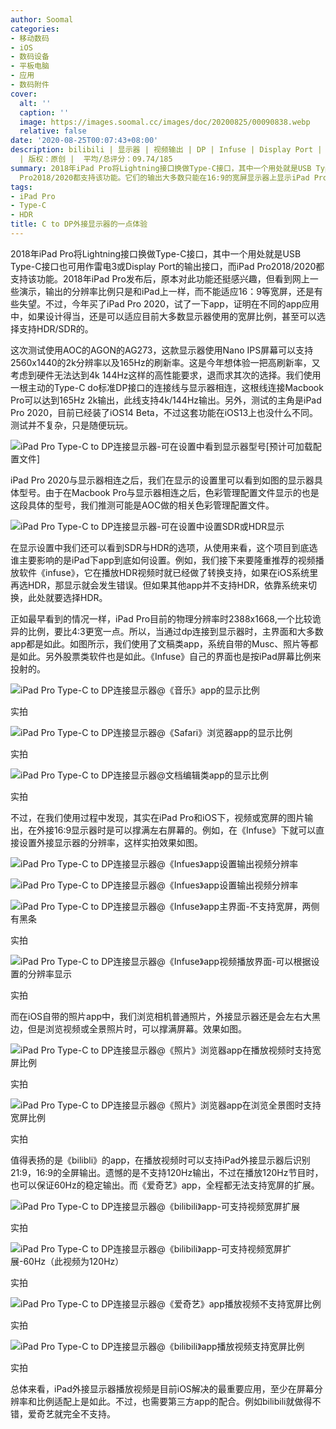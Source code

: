 ```yaml
---
author: Soomal
categories:
- 移动数码
- iOS
- 数码设备
- 平板电脑
- 应用
- 数码附件
cover:
  alt: ''
  caption: ''
  image: https://images.soomal.cc/images/doc/20200825/00090838.webp
  relative: false
date: '2020-08-25T00:07:43+08:00'
description: bilibili | 显示器 | 视频输出 | DP | Infuse | Display Port | 源自：www.soomal.com
  | 版权：原创 |  平均/总评分：09.74/185
summary: 2018年iPad Pro将Lightning接口换做Type-C接口，其中一个用处就是USB Type-C接口也可用作雷电3或Display Port的输出接口，而iPad
  Pro2018/2020都支持该功能。它们的输出大多数只能在16:9的宽屏显示器上显示iPad Pro诡异的近似4:3的比例，但也有例外？
tags:
- iPad Pro
- Type-C
- HDR
title: C to DP外接显示器的一点体验
---
```


2018年iPad Pro将Lightning接口换做Type-C接口，其中一个用处就是USB Type-C接口也可用作雷电3或Display Port的输出接口，而iPad Pro2018/2020都支持该功能。2018年iPad Pro发布后，原本对此功能还挺感兴趣，但看到网上一些演示，输出的分辨率比例只是和iPad上一样，而不能适应16：9等宽屏，还是有些失望。不过，今年买了iPad Pro 2020，试了一下app，证明在不同的app应用中，如果设计得当，还是可以适应目前大多数显示器使用的宽屏比例，甚至可以选择支持HDR/SDR的。



这次测试使用AOC的AGON的AG273，这款显示器使用Nano IPS屏幕可以支持2560x1440的2k分辨率以及165Hz的刷新率。这是今年想体验一把高刷新率，又考虑到硬件无法达到4k 144Hz这样的高性能要求，退而求其次的选择。我们使用一根主动的Type-C do标准DP接口的连接线与显示器相连，这根线连接Macbook Pro可以达到165Hz 2k输出，此线支持4k/144Hz输出。另外，测试的主角是iPad Pro 2020，目前已经装了iOS14 Beta，不过这套功能在iOS13上也没什么不同。测试并不复杂，只是随便玩玩。



![iPad Pro Type-C to DP连接显示器-可在设置中看到显示器型号[预计可加载配置文件]](https://images.soomal.cc/images/doc/20200824/00090836.webp)



iPad Pro 2020与显示器相连之后，我们在显示的设置里可以看到如图的显示器具体型号。由于在Macbook Pro与显示器相连之后，色彩管理配置文件显示的也是这段具体的型号，我们推测可能是AOC做的相关色彩管理配置文件。



![iPad Pro Type-C to DP连接显示器-可在设置中设置SDR或HDR显示](https://images.soomal.cc/images/doc/20200824/00090837.webp)

在显示设置中我们还可以看到SDR与HDR的选项，从使用来看，这个项目到底选谁主要影响的是iPad下app到底如何设置。例如，我们接下来要隆重推荐的视频播放软件《infuse》，它在播放HDR视频时就已经做了转换支持，如果在iOS系统里再选HDR，那显示就会发生错误。但如果其他app并不支持HDR，依靠系统来切换，此处就要选择HDR。



正如最早看到的情况一样，iPad Pro目前的物理分辨率时2388x1668,一个比较诡异的比例，要比4:3更宽一点。所以，当通过dp连接到显示器时，主界面和大多数app都是如此。如图所示，我们使用了文稿类app，系统自带的Musc、照片等都是如此。另外股票类软件也是如此。《Infuse》自己的界面也是按iPad屏幕比例来投射的。



![iPad Pro Type-C to DP连接显示器@《音乐》app的显示比例](https://images.soomal.cc/images/doc/20200824/00090827.webp)

实拍



![iPad Pro Type-C to DP连接显示器@《Safari》浏览器app的显示比例](https://images.soomal.cc/images/doc/20200824/00090828.webp)

实拍



![iPad Pro Type-C to DP连接显示器@文档编辑类app的显示比例](https://images.soomal.cc/images/doc/20200824/00090831.webp)

实拍



不过，在我们使用过程中发现，其实在iPad Pro和iOS下，视频或宽屏的图片输出，在外接16:9显示器时是可以撑满左右屏幕的。例如，在《Infuse》下就可以直接设置外接显示器的分辨率，这样实拍效果如图。



![iPad Pro Type-C to DP连接显示器@《Infues》app设置输出视频分辨率](https://images.soomal.cc/images/doc/20200824/00090834_01.webp)



![iPad Pro Type-C to DP连接显示器@《Infues》app设置输出视频分辨率](https://images.soomal.cc/images/doc/20200824/00090835_01.webp)



![iPad Pro Type-C to DP连接显示器@《Infuse》app主界面-不支持宽屏，两侧有黑条](https://images.soomal.cc/images/doc/20200824/00090823_01.webp)

实拍



![iPad Pro Type-C to DP连接显示器@《Infuse》app视频播放界面-可以根据设置的分辨率显示](https://images.soomal.cc/images/doc/20200824/00090824_01.webp)

实拍



而在iOS自带的照片app中，我们浏览相机普通照片，外接显示器还是会左右大黑边，但是浏览视频或全景照片时，可以撑满屏幕。效果如图。



![iPad Pro Type-C to DP连接显示器@《照片》浏览器app在播放视频时支持宽屏比例](https://images.soomal.cc/images/doc/20200824/00090829_01.webp)

实拍



![iPad Pro Type-C to DP连接显示器@《照片》浏览器app在浏览全景图时支持宽屏比例](https://images.soomal.cc/images/doc/20200824/00090830_01.webp)

实拍



值得表扬的是《bilibli》的app，在播放视频时可以支持iPad外接显示器后识别21:9，16:9的全屏输出。遗憾的是不支持120Hz输出，不过在播放120Hz节目时，也可以保证60Hz的稳定输出。而《爱奇艺》app，全程都无法支持宽屏的扩展。



![iPad Pro Type-C to DP连接显示器@《bilibili》app-可支持视频宽屏扩展](https://images.soomal.cc/images/doc/20200824/00090825_01.webp)

实拍



![iPad Pro Type-C to DP连接显示器@《bilibili》app-可支持视频宽屏扩展-60Hz（此视频为120Hz）](https://images.soomal.cc/images/doc/20200824/00090826_01.webp)

实拍



![iPad Pro Type-C to DP连接显示器@《爱奇艺》app播放视频不支持宽屏比例](https://images.soomal.cc/images/doc/20200824/00090832_01.webp)

实拍



![iPad Pro Type-C to DP连接显示器@《bilibili》app播放视频支持宽屏比例](https://images.soomal.cc/images/doc/20200824/00090833_01.webp)

实拍



总体来看，iPad外接显示器播放视频是目前iOS解决的最重要应用，至少在屏幕分辨率和比例适配上是如此。不过，也需要第三方app的配合。例如bilibili就做得不错，爱奇艺就完全不支持。